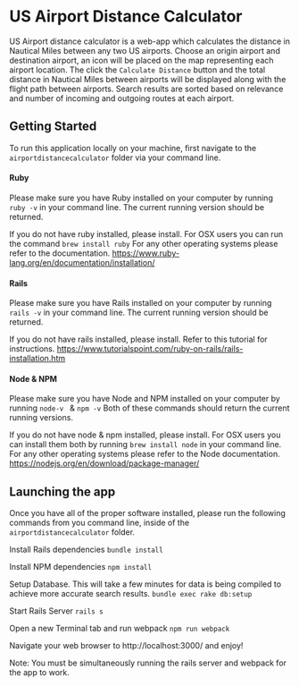 # US Airport Distance Calculator

US Airport distance calculator is a web-app which calculates the distance in Nautical Miles between any two US airports.
Choose an origin airport and destination airport, an icon will be placed on the map representing each airport location.
The click the `Calculate Distance` button and the total distance in Nautical Miles between airports will be displayed
along with the flight path between airports. Search results are sorted based on relevance and number of incoming and outgoing
routes at each airport.

## Getting Started

To run this application locally on your machine, first navigate to the `airportdistancecalculator` folder via your command line.

#### Ruby
Please make sure you have Ruby installed on your computer by running
`ruby -v` in your command line. The current running version should be returned.

If you do not have ruby installed, please install. For OSX users you can run the command
`brew install ruby`
For any other operating systems please refer to the documentation. https://www.ruby-lang.org/en/documentation/installation/

#### Rails
Please make sure you have Rails installed on your computer by running
`rails -v` in your command line. The current running version should be returned.

If you do not have rails installed, please install. Refer to this tutorial for instructions.
https://www.tutorialspoint.com/ruby-on-rails/rails-installation.htm

#### Node & NPM
Please make sure you have Node and NPM installed on your computer by running
`node-v `
  &
`npm -v`
Both of these commands should return the current running versions.

If you do not have node & npm installed, please install. For OSX users you can
install them both by running `brew install node` in your command line.
For any other operating systems please refer to the Node documentation.
https://nodejs.org/en/download/package-manager/

## Launching the app
Once you have all of the proper software installed, please run the following commands
from you command line, inside of the `airportdistancecalculator` folder.

Install Rails dependencies
`bundle install`

Install NPM dependencies
`npm install`

Setup Database. This will take a few minutes for data is being compiled to achieve more
accurate search results.
`bundle exec rake db:setup`

Start Rails Server
`rails s`

Open a new Terminal tab and run webpack
`npm run webpack`

Navigate your web browser to http://localhost:3000/ and enjoy!

Note: You must be simultaneously running the rails server and webpack for the
app to work.

